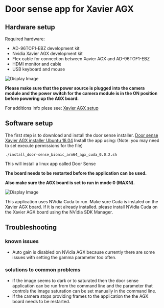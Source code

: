 # Door sense app for Xavier AGX

## Hardware setup
Required hardware:
 - AD-96TOF1-EBZ development kit
 - Nvidia Xavier AGX development kit
 - Flex cable for connection between Xavier AGX and AD-96TOF1-EBZ
 - HDMI monitor and cable
 - USB keyboard and mouse
 
 ![Display Image](https://github.com/robotics-ai/tof_process_public/blob/main/door_sense/Doc/Images/xavier-agx-ad96tof1.jpg)

**Please make sure that the power source is plugged into the camera module and the power switch for the camera module is in the ON position before powering up the AGX board.**

For additions info plese see: 
[Xavier AGX setup](https://wiki.analog.com/resources/eval/user-guides/ad-96tof1-ebz/ug_xavier_agx)

## Software setup

The first step is to download and install the door sense installer. [Door sense Xavier AGX installer Ubuntu 18.04](https://github.com/robotics-ai/tof_process_public/blob/main/door_sense/Xavier-AGX/install_door-sense_bionic_arm64_agx_cuda_0.0.2.sh)
Install the app using: (Note: you may need to set execute permissions for the file)
```
./install_door-sense_bionic_arm64_agx_cuda_0.0.2.sh
```
This will install a linux app called Door Sense

**The board needs to be restarted before the application can be used.**

**Also make sure the AGX board is set to run in mode 0 (MAXN).**

![Display Image](https://github.com/robotics-ai/tof_process_public/blob/main/box_measure/Doc/Images/set_mode.png)

This application uses NVidia Cuda to run. Make sure Cuda is instaled on the Xavier AGX board. If it is not already installed. please install NVidia Cuda on the Xavier AGX board using the NVidia SDK Manager.
 
## Troubleshooting
### known issues
   - Auto gain is disabled on NVidia AGX because currently there are some issues with setting the gamma parameter too often.
### solutions to common problems
   - if the image seems to dark or to saturated then the door sense application can be run from the command line and the parameter that controls the image saturation can be set manually in the command line.
   - if the camera stops providing frames to the application the the AGX board needs to be restarted.
